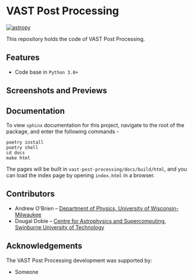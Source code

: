 # VAST Post Processing

[![astropy](http://img.shields.io/badge/powered%20by-AstroPy-orange.svg?style=flat)](http://www.astropy.org/)

This repository holds the code of VAST Post Processing.

## Features

* Code base in `Python 3.8+`

## Screenshots and Previews

## Documentation

To view `sphinx` documentation for this project, navigate to the root of the package, and
enter the following commands - 
```
poetry install
poetry shell
cd docs
make html
```
The pages will be built in `vast-post-processing/docs/build/html`, and you can
load the index page by opening `index.html` in a browser.


## Contributors

* Andrew O'Brien – [Department of Physics, University of Wisconsin-Milwaukee](https://uwm.edu/physics/research/astronomy-gravitation-cosmology/)
* Dougal Dobie – [Centre for Astrophysics and Supercomputing, Swinburne University of Technology](https://www.swinburne.edu.au/research/our-research/access-our-research/find-a-researcher-or-supervisor/researcher-profile/?id=ddobie)

## Acknowledgements

The VAST Post Processing development was supported by:

* Someone
